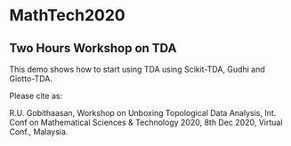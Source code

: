 # MathTech2020
## Two Hours Workshop on TDA
This demo shows how to start using TDA using Scikit-TDA, Gudhi and Giotto-TDA.


Please cite as:

R.U. Gobithaasan, Workshop on Unboxing Topological Data Analysis,
Int. Conf on Mathematical Sciences & Technology 2020, 8th Dec 2020, Virtual Conf., Malaysia.
